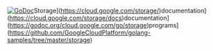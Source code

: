 [![GoDoc](https://godoc.org/cloud.google.com/go/storage?status.svg)](https://godoc.org/cloud.google.com/go/storage)Storage](https://cloud.google.com/storage/)documentation](https://cloud.google.com/storage/docs)documentation](https://godoc.org/cloud.google.com/go/storage)programs](https://github.com/GoogleCloudPlatform/golang-samples/tree/master/storage)